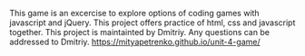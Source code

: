 This game is an excercise to explore options of coding games with javascript and jQuery.
This project offers practice of html, css and javascript together.
This project is maintainted by Dmitriy. Any questions can be addressed to Dmitriy. 
https://mityapetrenko.github.io/unit-4-game/
